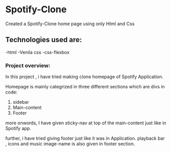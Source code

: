 # Spotify-Clone

Created a Spotify-Clone home page using only Html and Css

## Technologies used are:
  -html
  -Venila css
  -css-flexbox
  
### Project overview:

In this project , i have tried making clone homepage of Spotify Application.

Homepage is mainly categrized in three different sections which are divs in code:
1. sidebar
2. Main-content
3. Footer

more onwords, I have given sticky-nav at top of the main-content just like in Spotify app.

further, i have tried giving footer just like it was in Application.
playback bar , icons and music image-name is also given in footer section.


